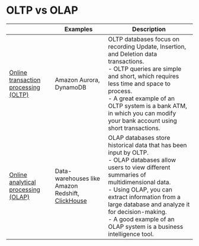 # OLTP vs OLAP

|                                                                                                     | Examples                                                                                                  | Description                                                                                                                                                                                                                                                                                                                                 |
|-----------------------------------------------------------------------------------------------------|-----------------------------------------------------------------------------------------------------------|---------------------------------------------------------------------------------------------------------------------------------------------------------------------------------------------------------------------------------------------------------------------------------------------------------------------------------------------|
| [Online transaction processing (OLTP)](https://en.wikipedia.org/wiki/Online_transaction_processing) | Amazon Aurora, DynamoDB                                                                                   | OLTP databases focus on recording Update, Insertion, and Deletion data transactions.<br/>- OLTP queries are simple and short, which requires less time and space to process.<br/>- A great example of an OLTP system is a bank ATM, in which you can modify your bank account using short transactions.                                     |
| [Online analytical processing (OLAP)](https://en.wikipedia.org/wiki/Online_analytical_processing)   | Data-warehouses like Amazon Redshift, [ClickHouse](https://github.com/Anshul619/Big-Data/tree/main/DataStorage/DataWarehouses/ClickHouse.md) | OLAP databases store historical data that has been input by OLTP. <br/>- OLAP databases allow users to view different summaries of multidimensional data. <br/>- Using OLAP, you can extract information from a large database and analyze it for decision-making. <br/>- A good example of an OLAP system is a business intelligence tool. |